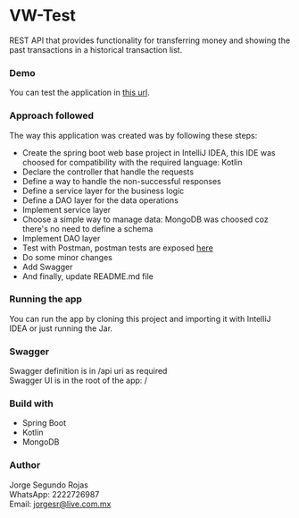 # VW-Test
REST API that provides functionality for transferring money and
showing the past transactions in a historical transaction list.

### Demo
You can test the application in [this url](http://45.79.149.154:8080/vw-test). 

### Approach followed

The way this application was created was by following these steps:

* Create the spring boot web base project in IntelliJ IDEA, this IDE was choosed for compatibility with the required language: Kotlin 
* Declare the controller that handle the requests
* Define a way to handle the non-successful responses
* Define a service layer for the business logic
* Define a DAO layer for the data operations
* Implement service layer
* Choose a simple way to manage data: MongoDB was choosed coz there's no need to define a schema
* Implement DAO layer
* Test with Postman, postman tests are exposed [here](https://www.getpostman.com/collections/bd567c9bc5d69efe4121)
* Do some minor changes
* Add Swagger
* And finally, update README.md file
 

### Running the app
You can run the app by cloning this project and importing it with IntelliJ IDEA or just running the Jar.

### Swagger
Swagger definition is in /api uri as required  
Swagger UI is in the root of the app: /

### Build with

* Spring Boot
* Kotlin
* MongoDB

### Author
Jorge Segundo Rojas  
WhatsApp: 2222726987  
Email: jorgesr@live.com.mx    